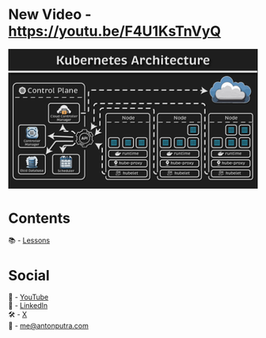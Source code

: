 # New Video - https://youtu.be/F4U1KsTnVyQ

[<img src="assets/185.png?raw=true">](https://youtu.be/F4U1KsTnVyQ)

# Contents

📚 - [Lessons](docs/contents.md)

# Social

🎥 - [YouTube](https://www.youtube.com/c/AntonPutra)  
💼 - [LinkedIn](https://www.linkedin.com/in/anton-putra)  
🛠️ - [X](https://x.com/antonvputra)  
📨 - me@antonputra.com  
